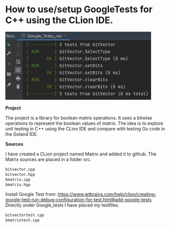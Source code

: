 # How to use/setup GoogleTests for C++ using the CLion IDE.

![Google tests](projectpic.png)

**Project**

The project is a library for boolean matrix operations. It uses a bitwise operations to represent the boolean values of
matrix. The idea is to explore unit testing in C++ using the CLion IDE and compare with
testing Go code in the Goland IDE.

**Sources**

I have created a CLion project named Matrix and added it to github. The Matrix sources are placed in a folder src.
```
bitvector.cpp
bitvector.hpp
bmatrix.cpp
bmatrix.hpp
```
Install Google Test from: https://www.jetbrains.com/help/clion/creating-google-test-run-debug-configuration-for-test.html#add-google-tests
Directly under Google_tests I have placed my testfiles.
```
bitvectortest.cpp
bmatrixtest.cpp
```



    
